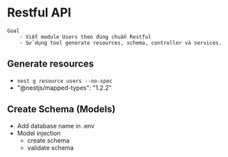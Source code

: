 # Restful API

```
Goal
    - Viết module Users theo đúng chuẩn Restful
    - Sử dụng tool generate resources, schema, controller và services.
```

## Generate resources
- `nest g resource users --no-spec`
- "@nestjs/mapped-types": "1.2.2"

## Create Schema (Models)
- Add database name in .env
- Model injection
    - create schema
    - validate schema